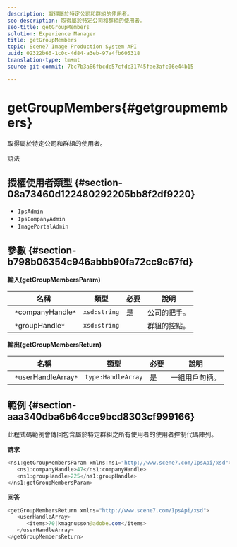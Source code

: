 ```yaml
---
description: 取得屬於特定公司和群組的使用者。
seo-description: 取得屬於特定公司和群組的使用者。
seo-title: getGroupMembers
solution: Experience Manager
title: getGroupMembers
topic: Scene7 Image Production System API
uuid: 02322b66-1c0c-4d84-a3eb-97a4fb605318
translation-type: tm+mt
source-git-commit: 7bc7b3a86fbcdc57cfdc31745fae3afc06e44b15

---
```



# getGroupMembers{#getgroupmembers}

取得屬於特定公司和群組的使用者。

語法

## 授權使用者類型 {#section-08a73460d122480292205bb8f2df9220}

* `IpsAdmin`
* `IpsCompanyAdmin`
* `ImagePortalAdmin`

## 參數 {#section-b798b06354c946abbb90fa72cc9c67fd}

**輸入(getGroupMembersParam)**

| 名稱 | 類型 | 必要 | 說明 |
|---|---|---|---|
| ` *`companyHandle`*` | `xsd:string` | 是 | 公司的把手。 |
| ` *`groupHandle`*` | `xsd:string` |  | 群組的控點。 |

**輸出(getGroupMembersReturn)**

| 名稱 | 類型 | 必要 | 說明 |
|---|---|---|---|
| ` *`userHandleArray`*` | `type:HandleArray` | 是 | 一組用戶句柄。 |

## 範例 {#section-aaa340dba6b64cce9bcd8303cf999166}

此程式碼範例會傳回包含屬於特定群組之所有使用者的使用者控制代碼陣列。

**請求**

```java
<ns1:getGroupMembersParam xmlns:ns1="http://www.scene7.com/IpsApi/xsd">
   <ns1:companyHandle>47</ns1:companyHandle>
   <ns1:groupHandle>225</ns1:groupHandle>
</ns1:getGroupMembersParam>
```

**回答**

```java
<getGroupMembersReturn xmlns="http://www.scene7.com/IpsApi/xsd">
   <userHandleArray>
      <items>70|kmagnusson@adobe.com</items>
   </userHandleArray>
</getGroupMembersReturn>
```

